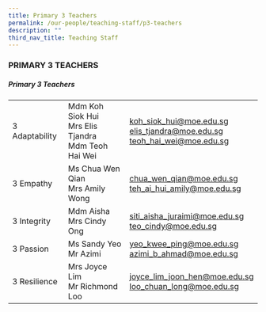 ```yaml
---
title: Primary 3 Teachers
permalink: /our-people/teaching-staff/p3-teachers
description: ""
third_nav_title: Teaching Staff
---
```

### PRIMARY 3 TEACHERS

##### Primary 3 Teachers

|  	|  	|  	|
|---	|---	|---	|
| 3 Adaptability 	| Mdm Koh Siok Hui<br>Mrs Elis Tjandra<br>Mdm Teoh Hai Wei 	| [koh\_siok\_hui@moe.edu.sg](mailto:koh_siok_hui@moe.edu.sg) <br>[elis\_tjandra@moe.edu.sg](mailto:elis_tjandra@moe.edu.sg) <br>[teoh\_hai\_wei@moe.edu.sg](mailto:teoh_hai_wei@moe.edu.sg) 	|
| 3 Empathy 	| Ms Chua Wen Qian<br>Mrs Amily Wong 	| [chua\_wen\_qian@moe.edu.sg](mailto:chua_wen_qian@moe.edu.sg)  <br>[teh\_ai\_hui\_amily@moe.edu.sg](mailto:teh_ai_hui_amily@moe.edu.sg) 	|
| 3 Integrity 	| Mdm Aisha<br>Mrs Cindy Ong 	| [siti\_aisha\_juraimi@moe.edu.sg](mailto:siti_aisha_juraimi@moe.edu.sg)<br>[teo\_cindy@moe.edu.sg](mailto:teo_cindy@moe.edu.sg)	|
| 3 Passion 	| Ms Sandy Yeo<br>Mr Azimi 	| [yeo\_kwee\_ping@moe.edu.sg](mailto:yeo_kwee_ping@moe.edu.sg)  <br>[azimi\_b\_ahmad@moe.edu.sg](mailto:azimi_b_ahmad@moe.edu.sg) 	|
| 3 Resilience 	| Mrs Joyce Lim<br>Mr Richmond Loo 	| [joyce\_lim\_joon\_hen@moe.edu.sg](mailto:joyce_lim_joon_hen@moe.edu.sg) <br>[loo\_chuan\_long@moe.edu.sg](mailto:loo_chuan_long@moe.edu.sg) 	|